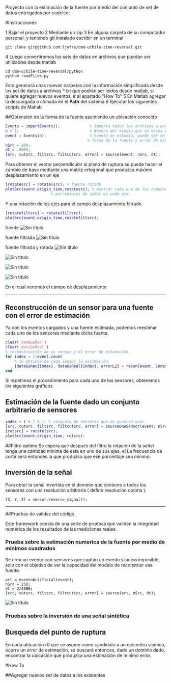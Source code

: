 Proyecto con la estimación de la fuente por medio del conjunto de set de datos
entregados por codelco:

#Instrucciones

1 Bajar el proyecto
2 Mediante un zip
3 En alguna carpeta de su computador personal, y teniendo git instalado escribir en un terminal

```
git clone git@github.com:ljofre/cmm-uchile-time-reversal.git
```

4 Luego convertiremos los sets de datos en archivos que puedan ser utilizables desde matlab

```
cd cmm-uchile-time-reversal/python
python readFiles.py
```
Esto generará unas nuevas carpetas con la información simplificada desde los set de datos a archivos *.txt que podrán ser
leidos desde matlab, si quiere agregar nuevos eventos, ir al apartado "How To"
5 En Matlab agregar la descargada o clonada en el **Path** del sistema
6 Ejecutar los siguientes scripts de Matlab

##Obtensión de la forma de la fuente asumiendo un ubicación conocido

 ```matlab
Events = importEvents();             % Importa todos los archivos a una lista de objetos events
n = 1;                               % Número del evento que se desea estimar la forma de la fuente
event = Events(n);                   % Evento en estudio, puede ser en 1:event.count
                                     % forma de la fuente y error de estimación
nSrc = 200;
dt = .0005;
[src, cutsrc, filtsrc, filtcutsrc, error] = source(event, nSrc, dt); 
```

Para obtener el vector perpendicular al plano de ruptura se puede hacer el cambio de base
mediante una matriz ortogonal que produzca máximo desplazamiento en un eje

```matlab      
[rotatesrc] = rotate(src); % fuente rotada
plotSrc(event.origin_time,rotatesrc); % mostrar cada una de las componentes con sus respectivos
                    % porcentajes de señal en cada eje.
 ```

Y una rotación de los ejes para el campo desplazamiento filtrado
```matlab       
[rotatefiltsrc] = rotate(filtsrc);
plotSrc(event.origin_time,rotatefiltsrc);
 ```
fuente
![Sin titulo](https://github.com/ljofre/cmm-uchile-time-reversal/blob/master/fig/source1.png?raw=true)

fuente filtrada
![Sin titulo](https://github.com/ljofre/cmm-uchile-time-reversal/blob/master/fig/f.source1.png?raw=true)

fuente filtrada y rotada
![Sin titulo](https://github.com/ljofre/cmm-uchile-time-reversal/blob/master/fig/f.r.source1.png?raw=true)

![Sin titulo](https://github.com/ljofre/cmm-uchile-time-reversal/blob/master/fig/f.source1.png?raw=true)

![Sin titulo](https://github.com/ljofre/cmm-uchile-time-reversal/blob/master/fig/f.source10.png?raw=true)

![Sin titulo](https://github.com/ljofre/cmm-uchile-time-reversal/blob/master/fig/f.source11.png?raw=true)

En el cual veremos el campo de desplazamiento


- - -

## Reconstrucción de un sensor para una fuente con el error de estimación
Ya con los eventos cargados y una fuente estimada, podemos reestimar cada 
uno de los sensores mediante dicha fuente.

```matlab
clear('dataGsRec')
clear('dataGsReal')
% reconstrucción de un sensor y el error de estimación
for index = 1:event.count
    % se obtiene de cada sensor la estimación
    [dataGsRec{index}, dataGsReal{index}, errorL2] = recon(event, index, src);
end
```
Si repetimos el procedimiento para cada uno de los sensores, obtenemos los 
siguientes gráficos

## Estimación de la fuente dado un conjunto arbitrario de sensores

```matlab
index = [ 6 7 8 ]; % conjunto de sensores que se quieren usar
[src, cutsrc, filtsrc, filtcutsrc, error] = sourceOneSensor(event, nSrc, dt, index); 
[rotsrc] = rotate(src);
plotSrc(event.origin_time, rotsrc);
```

##Filtro optimo
Se espera que después del filtro la rotación de la señal tenga una cantidad mínima 
de esta en uno de sus ejes. el La frecuencia de corte será entonces la que produzca que
ese porcentaje sea mínimo.

## Inversión de la señal
Para obter la señal invertida en el dominio que contiene a todos los sensores
con una resolución arbitraria ( definir resolución optima ).

```
[X, Y, Z] = sensor.reverse_signal();
```
- - -

##Pruebas de validez del código 
 
Este framework consta de una serie de pruebas que validan la integridad numérica de los resultados de las mediciones reales.
### Prueba sobre la estimación numerica de la fuente por medio de mínimos cuadrados
Se crea un evento con sensores que captan un evento sísmico imposible, solo
con el objetivo de ver la capacidad del modelo de reconstruir esa fuente.

```
art = eventoArtificial(event);
nSrc = 250;
dt = 2/4800;
[src, cutsrc, filtsrc, filtcutsrc, error] = source(art, nSrc, dt);

```

![Sin titulo](https://github.com/ljofre/cmm-uchile-time-reversal/blob/master/fig/test-plot.png?raw=true)
### Pruebas sobre la inversión de una señal sintética




## Busqueda del punto de ruptura
En cada ubicación r0 que se asume como candidato a un epicentro sísmico, ocurre
un error de estimación, se buscará entonces, dado un dominio dado, encontrar la ubicación
que produzca una estimación de mínimo error.

#How To

##Agregar nuevos set de datos a los existentes
